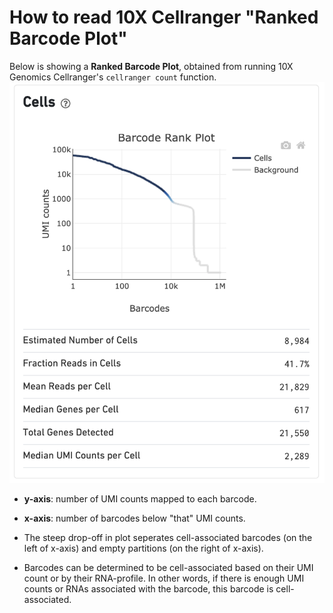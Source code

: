 # How to read 10X Cellranger "Ranked Barcode Plot"
Below is showing a **Ranked Barcode Plot**, obtained from running 10X Genomics Cellranger's `cellranger count` function. 
![example](RankedBarcodePlot.png)

- **y-axis**: number of UMI counts mapped to each barcode.

- **x-axis**: number of barcodes below "that" UMI counts. 

- The steep drop-off in plot seperates cell-associated barcodes (on the left of x-axis) and empty partitions (on the right of x-axis). 

- Barcodes can be determined to be cell-associated based on their UMI count or by their RNA-profile. In other words, if there is enough UMI counts or RNAs associated with the barcode, this barcode is cell-associated. 
